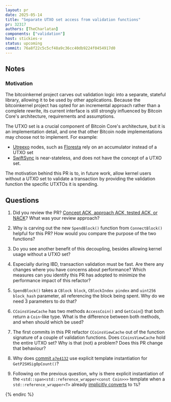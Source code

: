 ```yaml
---
layout: pr
date: 2025-05-14
title: "Separate UTXO set access from validation functions"
pr: 32317
authors: [TheCharlatan]
components: ["validation"]
host: stickies-v
status: upcoming
commit: 76a8f22c5c5cf48a9c36cc40db9224f0454917d0
---
```


## Notes

### Motivation

The bitcoinkernel project carves out validation logic into a separate, stateful library, allowing it
to be used by other applications. Because the bitcoinkernel project has opted for an incremental
approach rather than a complete rewrite, its current interface is still strongly influenced by
Bitcoin Core's architecture, requirements and assumptions.

The UTXO set is a crucial component of Bitcoin Core's architecture, but it is an implementation
detail, and one that other Bitcoin node implementations may choose not to implement. For example:
- [Utreexo](https://bitcoinops.org/en/topics/utreexo/) nodes, such as
  [Floresta](https://github.com/vinteumorg/Floresta) rely on an accumulator instead of a UTXO set
- [SwiftSync](https://gist.github.com/RubenSomsen/a61a37d14182ccd78760e477c78133cd) is
  near-stateless, and does not have the concept of a UTXO set.

The motivation behind this PR is to, in future work, allow kernel users without a UTXO set to
validate a transaction by providing the validation function the specific UTXTOs it is spending.

## Questions

1. Did you review the PR? [Concept ACK, approach ACK, tested ACK, or
   NACK](https://github.com/bitcoin/bitcoin/blob/master/CONTRIBUTING.md#peer-review)? What was your
   review approach?

2. Why is carving out the new `SpendBlock()` function from `ConnectBlock()` helpful for this PR? How
   would you compare the purpose of the two functions?

4. Do you see another benefit of this decoupling, besides allowing kernel usage without a UTXO set?

5. Especially during IBD, transaction validation must be fast. Are there any changes where you have
   concerns about performance? Which measures can you identify this PR has adopted to minimize the
   performance impact of this refactor?

6. `SpendBlock()` takes a `CBlock block`, `CBlockIndex pindex` and `uint256 block_hash` parameter,
   all referencing the block being spent. Why do we need 3 parameters to do that?

6. `CCoinsViewCache` has two methods `AccessCoin()` and `GetCoin`() that both return a `Coin`-like
   type. What is the difference between both methods, and when should which be used?

7. The first commits in this PR refactor `CCoinsViewCache` out of the function signature of a couple
   of validation functions. Does `CCoinsViewCache` hold the entire UTXO set? Why is that (not) a
   problem? Does this PR change that behaviour?

8. Why does [commit
   `a7e4132`](https://github.com/bitcoin-core-review-club/bitcoin/commit/a7e41326234d3a381fdde0924af74c6561b10798)
   use explicit template instantiation for `GetP2SHSigOpCount()`?

9. Following on the previous question, why is there explicit instantiation of the
   `<std::span<std::reference_wrapper<const Coin>>>` template when a `std::reference_wrapper<T>`
   already [implicitly
   converts](https://en.cppreference.com/w/cpp/utility/functional/reference_wrapper#:~:text=but%20they%20are,T%26)
   to `T&`?


<!-- TODO: After a meeting, uncomment and add meeting log between the irc tags
## Meeting Log

{% irc %}

-->
{% endirc %}
